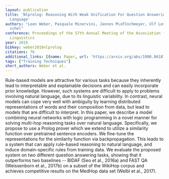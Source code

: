 ```yaml
---
layout: publication
title: 'Nlprolog: Reasoning With Weak Unification For Question Answering In Natural
  Language'
authors: "Leon Weber, Pasquale Minervini, Jannes M\xFCnchmeyer, Ulf Leser, Tim Rockt\xE4\
  schel"
conference: Proceedings of the 57th Annual Meeting of the Association for Computational
  Linguistics
year: 2019
bibkey: weber2019nlprolog
citations: 76
additional_links: [{name: Paper, url: 'https://arxiv.org/abs/1906.06187'}]
tags: ["Training Techniques"]
short_authors: Weber et al.
---
```

Rule-based models are attractive for various tasks because they inherently
lead to interpretable and explainable decisions and can easily incorporate
prior knowledge. However, such systems are difficult to apply to problems
involving natural language, due to its linguistic variability. In contrast,
neural models can cope very well with ambiguity by learning distributed
representations of words and their composition from data, but lead to models
that are difficult to interpret. In this paper, we describe a model combining
neural networks with logic programming in a novel manner for solving multi-hop
reasoning tasks over natural language. Specifically, we propose to use a Prolog
prover which we extend to utilize a similarity function over pretrained
sentence encoders. We fine-tune the representations for the similarity function
via backpropagation. This leads to a system that can apply rule-based reasoning
to natural language, and induce domain-specific rules from training data. We
evaluate the proposed system on two different question answering tasks, showing
that it outperforms two baselines -- BIDAF (Seo et al., 2016a) and FAST QA
(Weissenborn et al., 2017b) on a subset of the WikiHop corpus and achieves
competitive results on the MedHop data set (Welbl et al., 2017).